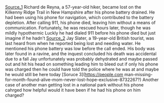 [Source_1](https://people.com/hiker-wanders-off-trail-gets-lost-called-911-phone-died-11730144?)
Richard de Reyna, a 57-year-old hiker, became lost on the Kilkenny Ridge Trail in New Hampshire after his phone battery drained. He had been using his phone for navigation, which contributed to the battery depletion. After calling 911, his phone died, leaving him without a means of communication. Fortunately, he was rescued hours later, though he was mildly hypothermic
Luckly he had dialed 911 before his phone died but just imagine if he hadn't 
[Source_2](https://en.wikipedia.org/wiki/Death_of_Jay_Slater?.com)
Jay Slater, a 19-year-old British tourist, was last heard from when he reported being lost and needing water. He mentioned his phone battery was low before the call ended. His body was later found in a ravine, and the inquest concluded his death was accidental due to a fall
Jay unfortunately was probably dehydrated and maybe passed out and hit his head on something leading him to bleed out if only his phone was charged then he could have told the police where he was at and maybe he would still be here today 
[Soruce 3](https://people.com man-missing-for-month-found-alive-mom-never-lost-hope-exclusive-8732267?)
Another case of another man getting lost in a national park without his phone cahrged how helpful would it have been if he had his phone on him charged?